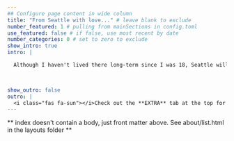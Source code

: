 ```yaml
---
## Configure page content in wide column
title: "From Seattle with love..." # leave blank to exclude
number_featured: 1 # pulling from mainSections in config.toml
use_featured: false # if false, use most recent by date
number_categories: 0 # set to zero to exclude
show_intro: true
intro: |

  Although I haven't lived there long-term since I was 18, Seattle will always be my hometown. Growing up in the Pacific Northwest I learned early to enjoy a nice romp out in nature, that a little rain never hurt nobody, and that Starbucks does not equal coffee.
  


show_outro: false
outro: |
  <i class="fas fa-sun"></i>Check out the **EXTRA** tab at the top for recent updates and links in the sidebar to learn more about some of my interests outside of astronomy. 
---
```


** index doesn't contain a body, just front matter above.
See about/list.html in the layouts folder **